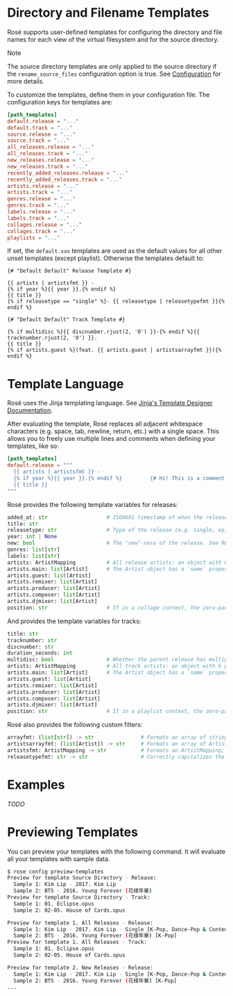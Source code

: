 # Directory and Filename Templates

Rosé supports user-defined templates for configuring the directory and file
names for each view of the virtual filesystem and for the source directory.

> [!NOTE]
> The source directory templates are only applied to the source directory if
> the `rename_source_files` configuration option is true. See
> [Configuration](./CONFIGURATION.md) for more details.

To customize the templates, define them in your configuration file. The
configuration keys for templates are:

```toml
[path_templates]
default.release = "..."
default.track = "..."
source.release = "..."
source.track = "..."
all_releases.release = "..."
all_releases.track = "..."
new_releases.release = "..."
new_releases.track = "..."
recently_added_releases.release = "..."
recently_added_releases.track = "..."
artists.release = "..."
artists.track = "..."
genres.release = "..."
genres.track = "..."
labels.release = "..."
labels.track = "..."
collages.release = "..."
collages.track = "..."
playlists = "..."
```

If set, the `default.xxx` templates are used as the default values for all
other unset templates (except playlist). Otherwise the templates default to:

```jinja2
{# "Default Default" Release Template #}

{{ artists | artistsfmt }} -
{% if year %}{{ year }}.{% endif %}
{{ title }}
{% if releasetype == "single" %}- {{ releasetype | releasetypefmt }}{% endif %}

{# "Default Default" Track Template #}

{% if multidisc %}{{ discnumber.rjust(2, '0') }}-{% endif %}{{ tracknumber.rjust(2, '0') }}.
{{ title }}
{% if artists.guest %}(feat. {{ artists.guest | artistsarrayfmt }}){% endif %}
```


# Template Language

Rosé uses the Jinja templating language. See [Jinja's Template Designer
Documentation](https://jinja.palletsprojects.com/en/3.1.x/templates/).

After evaluating the template, Rosé replaces all adjacent whitespace characters
(e.g. space, tab, newline, return, etc.) with a single space. This allows you
to freely use multiple lines and comments when defining your templates, like
so:

```toml
[path_templates]
default.release = """
  {{ artists | artistsfmt }} -
  {% if year %}{{ year }}.{% endif %}         {# Hi! This is a comment! #}
  {{ title }}
"""
```

Rosé provides the following template variables for releases:

```python
added_at: str                   # ISO8601 timestamp of when the release was added to the library.
title: str
releasetype: str                # Type of the release (e.g. single, ep, etc). One of the enums as defined in TAGGING_CONVENTIONS.md.
year: int | None
new: bool                       # The "new"-ness of the release. See RELEASES.md for documentation on this feature.
genres: list[str]
labels: list[str]
artists: ArtistMapping          # All release artists: an object with 6 properties, each corresponding to one role.
artists.main: list[Artist]      # The Artist object has a `name` property with the artist name.
artists.guest: list[Artist]
artists.remixer: list[Artist]
artists.producer: list[Artist]
artists.composer: list[Artist]
artists.djmixer: list[Artist]
position: str                   # If in a collage context, the zero-padded position of the release in the collage.
```

And provides the template variables for tracks:

```python
title: str
tracknumber: str
discnumber: str
duration_seconds: int
multidisc: bool                 # Whether the parent release has multiple discs.
artists: ArtistMapping          # All track artists: an object with 6 properties, each corresponding to one role.
artists.main: list[Artist]      # The Artist object has a `name` property with the artist name.
artists.guest: list[Artist]
artists.remixer: list[Artist]
artists.producer: list[Artist]
artists.composer: list[Artist]
artists.djmixer: list[Artist]
position: str                   # If in a playlist context, the zero-padded position of the track in the playlist.
```

Rosé also provides the following custom filters:

```python
arrayfmt: (list[str]) -> str               # Formats an array of strings as x, y & z.
artistsarrayfmt: (list[Artist]) -> str     # Formats an array of Artist objects as x, y & z.
artistsfmt: ArtistMapping -> str           # Formats an ArtistMapping; puts guests in (feat. x) and producers in (prod. x).
releasetypefmt: str -> str                 # Correctly capitalizes the all-lowercase release type enum value.
```

# Examples

_TODO_

# Previewing Templates

You can preview your templates with the following command. It will evaluate all
your templates with sample data.

```bash
$ rose config preview-templates
Preview for template Source Directory - Release:
  Sample 1: Kim Lip - 2017. Kim Lip
  Sample 2: BTS - 2016. Young Forever (花樣年華)
Preview for template Source Directory - Track:
  Sample 1: 01. Eclipse.opus
  Sample 2: 02-05. House of Cards.opus

Preview for template 1. All Releases - Release:
  Sample 1: Kim Lip - 2017. Kim Lip - Single [K-Pop, Dance-Pop & Contemporary R&B]
  Sample 2: BTS - 2016. Young Forever (花樣年華) [K-Pop]
Preview for template 1. All Releases - Track:
  Sample 1: 01. Eclipse.opus
  Sample 2: 02-05. House of Cards.opus

Preview for template 2. New Releases - Release:
  Sample 1: Kim Lip - 2017. Kim Lip - Single [K-Pop, Dance-Pop & Contemporary R&B]
  Sample 2: BTS - 2016. Young Forever (花樣年華) [K-Pop]
...
```
